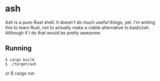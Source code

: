 # ash
Ash is a pure-Rust shell. It doesn't do much useful things, yet.
I'm writing this to learn Rust, not to actually make a viable alternative to bash/zsh. Although if I do that would be pretty awesome.

## Running

    $ cargo build
    $ ./target/ash
or
    $ cargo run